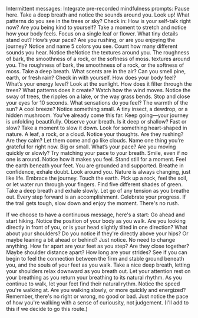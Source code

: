 Intermittent messages:
Integrate pre-recorded mindfulness prompts:
Pause here. Take a deep breath and notice the sounds around you.
Look up! What patterns do you see in the trees or sky?
Check in: How is your self-talk right now? Are you being kind to yourself?
Take a moment to stretch and notice how your body feels.
Focus on a single leaf or flower. What tiny details stand out?
How’s your pace? Are you rushing, or are you enjoying the journey?
Notice and name 5 colors you see.
Count how many different sounds you hear.
Notice theNotice the textures around you. The roughness of bark, the smoothness of a rock, or the softness of moss. textures around you. The roughness of bark, the smoothness of a rock, or the softness of moss.
Take a deep breath. What scents are in the air? Can you smell pine, earth, or fresh rain?
Check in with yourself. How does your body feel? What’s your energy level?
Look at the sunlight. How does it filter through the trees? What patterns does it create?
Watch how the wind moves. Notice the sway of trees, the ripples on a lake, or the way grass bends.
Stop and close your eyes for 10 seconds. What sensations do you feel? The warmth of the sun? A cool breeze?
Notice something small. A tiny insect, a dewdrop, or a hidden mushroom.
You’ve already come this far. Keep going—your journey is unfolding beautifully.
Observe your breath. Is it deep or shallow? Fast or slow? Take a moment to slow it down.
Look for something heart-shaped in nature. A leaf, a rock, or a cloud.
Notice your thoughts. Are they rushing? Are they calm? Let them come and go like clouds.
Name one thing you’re grateful for right now. Big or small.
What’s your pace? Are you moving quickly or slowly? Try matching your pace to your breath.
Smile, even if no one is around. Notice how it makes you feel.
Stand still for a moment. Feel the earth beneath your feet. You are grounded and supported.
Breathe in confidence, exhale doubt.
Look around you. Nature is always changing, just like life. Embrace the journey.
Touch the earth. Pick up a rock, feel the soil, or let water run through your fingers.
Find five different shades of green.
Take a deep breath and exhale slowly. Let go of any tension as you breathe out.
Every step forward is an accomplishment. Celebrate your progress.
If the trail gets tough, slow down and enjoy the moment. There's no rush.


If we choose to have a continuous message, here's a start:
Go ahead and start hiking.
Notice the position of your body as you walk.
Are you looking directly in front of you, or is your head slightly tilted in one direction?
What about your shoulders? Do you notice if they're directly above your hips? Or maybe leaning a bit ahead or behind?
Just notice. No need to change anything.
How far apart are your feet as you step? Are they close together? Maybe shoulder distance apart? How long are your strides?
See if you can begin to feel the connection between the firm and stable ground beneath you, and the souls of your feet as you walk.
Take a nice deep breath, letting your shoulders relax downward as you breath out.
Let your attention rest on your breathing as you return your breathing to its natural rhythm.
As you continue to walk, let your feet find their natural rythm.
Notice the speed you're walking at.
Are you walking slowly, or more quickly and energized?
Remember, there's no right or wrong, no good or bad. Just notice the pace of how you're walking with a sense of curiousity, not judgement.
(I'll add to this if we decide to go this route.)
